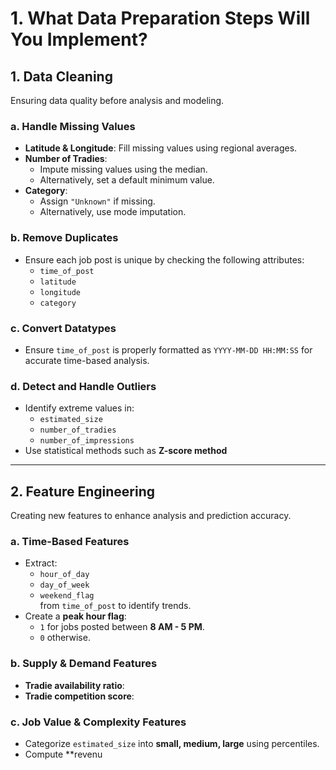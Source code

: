 # 1. What Data Preparation Steps Will You Implement?

## 1. Data Cleaning

Ensuring data quality before analysis and modeling.

### a. Handle Missing Values
- **Latitude & Longitude**: Fill missing values using regional averages.
- **Number of Tradies**:  
  - Impute missing values using the median.  
  - Alternatively, set a default minimum value.  
- **Category**:  
  - Assign `"Unknown"` if missing.  
  - Alternatively, use mode imputation.

### b. Remove Duplicates
- Ensure each job post is unique by checking the following attributes:
  - `time_of_post`
  - `latitude`
  - `longitude`
  - `category`

### c. Convert Datatypes
- Ensure `time_of_post` is properly formatted as `YYYY-MM-DD HH:MM:SS` for accurate time-based analysis.

### d. Detect and Handle Outliers
- Identify extreme values in:
  - `estimated_size`
  - `number_of_tradies`
  - `number_of_impressions`
- Use statistical methods such as **Z-score method**

---

## 2. Feature Engineering

Creating new features to enhance analysis and prediction accuracy.

### a. Time-Based Features
- Extract:
  - `hour_of_day`
  - `day_of_week`
  - `weekend_flag`  
  from `time_of_post` to identify trends.
- Create a **peak hour flag**:  
  - `1` for jobs posted between **8 AM - 5 PM**.  
  - `0` otherwise.

### b. Supply & Demand Features
- **Tradie availability ratio**:  
- **Tradie competition score**:  


### c. Job Value & Complexity Features
- Categorize `estimated_size` into **small, medium, large** using percentiles.
- Compute **revenu
